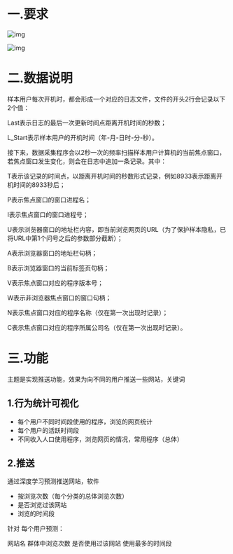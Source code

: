 # 一.要求

![img](https://cdn.nlark.com/yuque/0/2022/png/32518068/1671098762965-bec6dbde-82c3-4fec-b1da-32268437cfcf.png)

![img](https://cdn.nlark.com/yuque/0/2022/png/32518068/1672316334443-c46c7ef3-f89d-4754-b3db-2e168de48446.png)













# 二.数据说明



样本用户每次开机时，都会形成一个对应的日志文件，文件的开头2行会记录以下2个值：

Last表示日志的最后一次更新时间点距离开机时间的秒数；

L_Start表示样本用户的开机时间（年-月-日时-分-秒）。



接下来，数据采集程序会以2秒一次的频率扫描样本用户计算机的当前焦点窗口，若焦点窗口发生变化，则会在日志中追加一条记录。其中：

T表示该记录的时间点，以距离开机时间的秒数形式记录，例如8933表示距离开机时间的8933秒后；

P表示焦点窗口的窗口进程名；

I表示焦点窗口的窗口进程号；

U表示浏览器窗口的地址栏内容，即当前浏览网页的URL（为了保护样本隐私，已将URL中第1个问号之后的参数部分截断）；

A表示浏览器窗口的地址栏句柄；

B表示浏览器窗口的当前标签页句柄；

V表示焦点窗口对应的程序版本号；

W表示非浏览器焦点窗口的窗口句柄；

N表示焦点窗口对应的程序名称（仅在第一次出现时记录）；

C表示焦点窗口对应的程序所属公司名（仅在第一次出现时记录）。









# 三.功能

主题是实现推送功能，效果为向不同的用户推送一些网站，关键词

## 1.行为统计可视化

* 每个用户不同时间段使用的程序，浏览的网页统计
* 每个用户的活跃时间段
* 不同收入人口使用程序，浏览网页的情况，常用程序（总体）

## 2.推送

通过深度学习预测推送网站，软件

*  按浏览次数（每个分类的总体浏览次数）
* 是否浏览过该网站
*  浏览的时间段



针对 每个用户预测： 

   网站名    群体中浏览次数   是否使用过该网站    使用最多的时间段   
                                                                                               

​    

